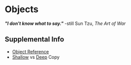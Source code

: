 # Objects

**_"I don't know what to say."_**
-still Sun Tzu, _The Art of War_

## Supplemental Info

- [Object Reference](https://developer.mozilla.org/en-US/docs/Glossary/Object_reference)
- [Shallow](https://developer.mozilla.org/en-US/docs/Glossary/Shallow_copy) vs [Deep](https://developer.mozilla.org/en-US/docs/Glossary/Deep_copy) Copy
